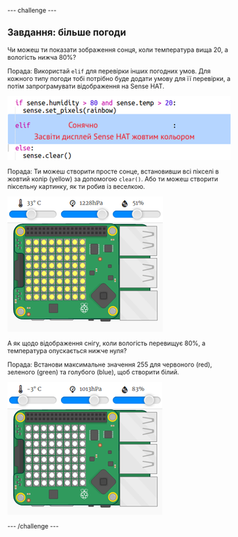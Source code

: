 \--- challenge \---

## Завдання: більше погоди

Чи можеш ти показати зображення сонця, коли температура вища 20, а вологість нижча 80%?

Порада: Використай `elif` для перевірки інших погодних умов. Для кожного типу погоди тобі потрібно буде додати умову для її перевірки, а потім запрограмувати відображення на Sense HAT.

![знімок екрана](images/rainbow-elif.png)

Порада: Ти можеш створити просте сонце, встановивши всі пікселі в жовтий колір (yellow) за допомогою `clear()`. Або ти можеш створити піксельну картинку, як ти робив із веселкою.

![знімок екрана](images/rainbow-sun.png)

А як щодо відображення снігу, коли вологість перевищує 80%, а температура опускається нижче нуля?

Порада: Встанови максимальне значення 255 для червоного (red), зеленого (green) та голубого (blue), щоб створити білий.

![знімок екрана](images/rainbow-snow.png)

\--- /challenge \---